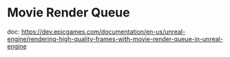 # Movie Render Queue
doc: https://dev.epicgames.com/documentation/en-us/unreal-engine/rendering-high-quality-frames-with-movie-render-queue-in-unreal-engine
